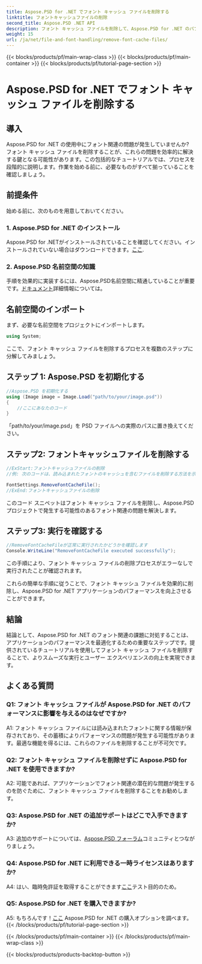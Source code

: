 ```yaml
---
title: Aspose.PSD for .NET でフォント キャッシュ ファイルを削除する
linktitle: フォントキャッシュファイルの削除
second_title: Aspose.PSD .NET API
description: フォント キャッシュ ファイルを削除して、Aspose.PSD for .NET のパフォーマンスを最適化します。シームレスな実行のために、ステップ バイ ステップ ガイドに従ってください。
weight: 15
url: /ja/net/file-and-font-handling/remove-font-cache-files/
---
```


{{< blocks/products/pf/main-wrap-class >}}
{{< blocks/products/pf/main-container >}}
{{< blocks/products/pf/tutorial-page-section >}}

# Aspose.PSD for .NET でフォント キャッシュ ファイルを削除する

## 導入

Aspose.PSD for .NET の使用中にフォント関連の問題が発生していませんか? フォント キャッシュ ファイルを削除することが、これらの問題を効率的に解決する鍵となる可能性があります。この包括的なチュートリアルでは、プロセスを段階的に説明します。作業を始める前に、必要なものがすべて揃っていることを確認しましょう。

## 前提条件

始める前に、次のものを用意しておいてください。

### 1. Aspose.PSD for .NET のインストール

Aspose.PSD for .NETがインストールされていることを確認してください。インストールされていない場合はダウンロードできます。[ここ](https://releases.aspose.com/psd/net/).

### 2. Aspose.PSD 名前空間の知識

手順を効果的に実装するには、Aspose.PSD名前空間に精通していることが重要です。[ドキュメント](https://reference.aspose.com/psd/net/)詳細情報については。

## 名前空間のインポート

まず、必要な名前空間をプロジェクトにインポートします。

```csharp
using System;
```

ここで、フォント キャッシュ ファイルを削除するプロセスを複数のステップに分解してみましょう。

## ステップ 1: Aspose.PSD を初期化する

```csharp
//Aspose.PSD を初期化する
using (Image image = Image.Load("path/to/your/image.psd"))
{
    //ここにあなたのコード
}
```

「path/to/your/image.psd」を PSD ファイルへの実際のパスに置き換えてください。

## ステップ2: フォントキャッシュファイルを削除する

```csharp
//ExStart:フォントキャッシュファイルの削除
//例: 次のコードは、読み込まれたフォントのキャッシュを含むファイルを削除する方法を示しています。

FontSettings.RemoveFontCacheFile();
//ExEnd:フォントキャッシュファイルの削除
```

このコード スニペットはフォント キャッシュ ファイルを削除し、Aspose.PSD プロジェクトで発生する可能性のあるフォント関連の問題を解決します。

## ステップ3: 実行を確認する

```csharp
//RemoveFontCacheFileが正常に実行されたかどうかを確認します
Console.WriteLine("RemoveFontCacheFile executed successfully");
```

この手順により、フォント キャッシュ ファイルの削除プロセスがエラーなしで実行されたことが確認されます。

これらの簡単な手順に従うことで、フォント キャッシュ ファイルを効果的に削除し、Aspose.PSD for .NET アプリケーションのパフォーマンスを向上させることができます。

## 結論

結論として、Aspose.PSD for .NET のフォント関連の課題に対処することは、アプリケーションのパフォーマンスを最適化するための重要なステップです。提供されているチュートリアルを使用してフォント キャッシュ ファイルを削除することで、よりスムーズな実行とユーザー エクスペリエンスの向上を実現できます。

## よくある質問

### Q1: フォント キャッシュ ファイルが Aspose.PSD for .NET のパフォーマンスに影響を与えるのはなぜですか?

A1: フォント キャッシュ ファイルには読み込まれたフォントに関する情報が保存されており、その蓄積によりパフォーマンスの問題が発生する可能性があります。最適な機能を得るには、これらのファイルを削除することが不可欠です。

### Q2: フォント キャッシュ ファイルを削除せずに Aspose.PSD for .NET を使用できますか?

A2: 可能であれば、アプリケーションでフォント関連の潜在的な問題が発生するのを防ぐために、フォント キャッシュ ファイルを削除することをお勧めします。

### Q3: Aspose.PSD for .NET の追加サポートはどこで入手できますか?

 A3: 追加のサポートについては、[Aspose.PSD フォーラム](https://forum.aspose.com/c/psd/34)コミュニティとつながりましょう。

### Q4: Aspose.PSD for .NET に利用できる一時ライセンスはありますか?

 A4: はい、臨時免許証を取得することができます[ここ](https://purchase.aspose.com/temporary-license/)テスト目的のため。

### Q5: Aspose.PSD for .NET を購入できますか?

 A5: もちろんです！[ここ](https://purchase.aspose.com/buy) Aspose.PSD for .NET の購入オプションを調べます。
{{< /blocks/products/pf/tutorial-page-section >}}

{{< /blocks/products/pf/main-container >}}
{{< /blocks/products/pf/main-wrap-class >}}

{{< blocks/products/products-backtop-button >}}
